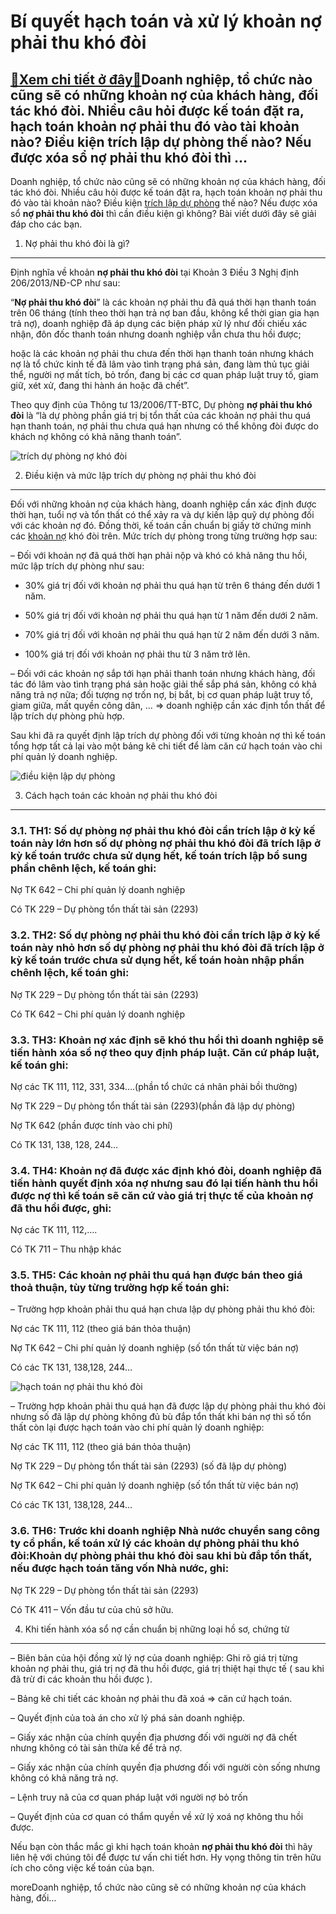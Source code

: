 Bí quyết hạch toán và xử lý khoản nợ phải thu khó đòi
=====================================================

[:gift:Xem chi tiết ở đây:gift:](https://hddtvn.com/bi-quyet-hach-toan-va-xu-ly-khoan-no-phai-thu-kho-doi/)Doanh nghiệp, tổ chức nào cũng sẽ có những khoản nợ của khách hàng, đối tác khó đòi. Nhiều câu hỏi được kế toán đặt ra, hạch toán khoản nợ phải thu đó vào tài khoản nào? Điều kiện trích lập dự phòng thế nào? Nếu được xóa sổ nợ phải thu khó đòi thì …
---------------------------------------------------------------------------------------------------------------------------------------------------------------------------------------------------------------------------------------------------------

Doanh nghiệp, tổ chức nào cũng sẽ có những khoản nợ của khách hàng, đối tác khó đòi. Nhiều câu hỏi được kế toán đặt ra, hạch toán khoản nợ phải thu đó vào tài khoản nào? Điều kiện [trích lập dự phòng](#) thế nào? Nếu được xóa sổ **nợ phải thu khó đòi** thì cần điều kiện gì không? Bài viết dưới đây sẽ giải đáp cho các bạn.


1. Nợ phải thu khó đòi là gì?
-----------------------------


Định nghĩa về khoản **nợ phải thu khó đòi** tại Khoản 3 Điều 3 Nghị định 206/2013/NĐ-CP như sau:


“**Nợ phải thu khó đòi**” là các khoản nợ phải thu đã quá thời hạn thanh toán trên 06 tháng (tính theo thời hạn trả nợ ban đầu, không kể thời gian gia hạn trả nợ), doanh nghiệp đã áp dụng các biện pháp xử lý như đối chiếu xác nhận, đôn đốc thanh toán nhưng doanh nghiệp vẫn chưa thu hồi được; 


hoặc là các khoản nợ phải thu chưa đến thời hạn thanh toán nhưng khách nợ là tổ chức kinh tế đã lâm vào tình trạng phá sản, đang làm thủ tục giải thể, người nợ mất tích, bỏ trốn, đang bị các cơ quan pháp luật truy tố, giam giữ, xét xử, đang thi hành án hoặc đã chết”.


Theo quy định của Thông tư 13/2006/TT-BTC, Dự phòng **nợ phải thu khó đòi** là “là dự phòng phần giá trị bị tổn thất của các khoản nợ phải thu quá hạn thanh toán, nợ phải thu chưa quá hạn nhưng có thể không đòi được do khách nợ không có khả năng thanh toán”.


![trích dự phòng nợ khó đòi](https://hddtvn.com/wp-content/uploads/2021/01/huong-dan-hach-toan-ke-toan-va-chinh-sach-thue-doi-voi-hoat-dong-gop-von-trong-dn.jpg)


2. Điều kiện và mức lập trích dự phòng nợ phải thu khó đòi
----------------------------------------------------------


Đối với những khoản nợ của khách hàng, doanh nghiệp cần xác định được thời hạn, tuổi nợ và tổn thất có thể xảy ra và dự kiến lập quỹ dự phòng đối với các khoản nợ đó. Đồng thời, kế toán cần chuẩn bị giấy tờ chứng minh các [khoản nợ](#) khó đòi trên. Mức trích dự phòng trong từng trường hợp sau:


– Đối với khoản nợ đã quá thời hạn phải nộp và khó có khả năng thu hồi, mức lập trích dự phòng như sau:


+ 30% giá trị đối với khoản nợ phải thu quá hạn từ trên 6 tháng đến dưới 1 năm.


+ 50% giá trị đối với khoản nợ phải thu quá hạn từ 1 năm đến dưới 2 năm.


+ 70% giá trị đối với khoản nợ phải thu quá hạn từ 2 năm đến dưới 3 năm.


+ 100% giá trị đối với khoản nợ phải thu từ 3 năm trở lên.


– Đối với các khoản nợ sắp tới hạn phải thanh toán nhưng khách hàng, đối tác đó lâm vào tình trạng phá sản hoặc giải thế sắp phá sản, không có khả năng trả nợ nữa; đối tượng nợ trốn nợ, bị bắt, bị cơ quan pháp luật truy tố, giam giữa, mất quyền công dân, … => doanh nghiệp cần xác định tổn thất để lập trích dự phòng phù hợp.


Sau khi đã ra quyết định lập trích dự phòng đối với từng khoản nợ thì kế toán tổng hợp tất cả lại vào một bảng kê chi tiết để làm căn cứ hạch toán vào chi phí quản lý doanh nghiệp.


![điều kiện lập dự phòng](https://hddtvn.com/wp-content/uploads/2021/01/GettyImages-141445069-5912231e3df78c9283d769d8.jpg)


3. Cách hạch toán các khoản nợ phải thu khó đòi
-----------------------------------------------


### 3.1. TH1: Số dự phòng nợ phải thu khó đòi cần trích lập ở kỳ kế toán này lớn hơn số dự phòng nợ phải thu khó đòi đã trích lập ở kỳ kế toán trước chưa sử dụng hết, kế toán trích lập bổ sung phần chênh lệch, kế toán ghi:


Nợ TK 642 – Chi phí quản lý doanh nghiệp


Có TK 229 – Dự phòng tổn thất tài sản (2293)


### 3.2. TH2: Số dự phòng nợ phải thu khó đòi cần trích lập ở kỳ kế toán này nhỏ hơn số dự phòng nợ phải thu khó đòi đã trích lập ở kỳ kế toán trước chưa sử dụng hết, kế toán hoàn nhập phần chênh lệch, kế toán ghi:


Nợ TK 229 – Dự phòng tổn thất tài sản (2293)


Có TK 642 – Chi phí quản lý doanh nghiệp


### 3.3. TH3: Khoản nợ xác định sẽ khó thu hồi thì doanh nghiệp sẽ tiến hành xóa sổ nợ theo quy định pháp luật. Căn cứ pháp luật, kế toán ghi:


Nợ các TK 111, 112, 331, 334….(phần tổ chức cá nhân phải bồi thường)


Nợ TK 229 – Dự phòng tổn thất tài sản (2293)(phần đã lập dự phòng)


Nợ TK 642 (phần được tính vào chi phí)


Có TK 131, 138, 128, 244…


### 3.4. TH4: Khoản nợ đã được xác định khó đòi, doanh nghiệp đã tiến hành quyết định xóa nợ nhưng sau đó lại tiến hành thu hồi được nợ thì kế toán sẽ căn cứ vào giá trị thực tế của khoản nợ đã thu hồi được, ghi:


Nợ các TK 111, 112,….


Có TK 711 – Thu nhập khác


### 3.5. TH5: Các khoản nợ phải thu quá hạn được bán theo giá thoả thuận, tùy từng trường hợp kế toán ghi:


– Trường hợp khoản phải thu quá hạn chưa lập dự phòng phải thu khó đòi:


Nợ các TK 111, 112 (theo giá bán thỏa thuận)


Nợ TK 642 – Chi phí quản lý doanh nghiệp (số tổn thất từ việc bán nợ)


Có các TK 131, 138,128, 244…


![hạch toán nợ phải thu khó đòi](https://hddtvn.com/wp-content/uploads/2021/01/LoadCalculator.jpg)


– Trường hợp khoản phải thu quá hạn đã được lập dự phòng phải thu khó đòi nhưng số đã lập dự phòng không đủ bù đắp tổn thất khi bán nợ thì số tổn thất còn lại được hạch toán vào chi phí quản lý doanh nghiệp:


Nợ các TK 111, 112 (theo giá bán thỏa thuận)


Nợ TK 229 – Dự phòng tổn thất tài sản (2293) (số đã lập dự phòng)


Nợ TK 642 – Chi phí quản lý doanh nghiệp (số tổn thất từ việc bán nợ)


Có các TK 131, 138,128, 244…


### 3.6. TH6: Trước khi doanh nghiệp Nhà nước chuyển sang công ty cổ phần, kế toán xử lý các khoản dự phòng phải thu khó đòi:Khoản dự phòng phải thu khó đòi sau khi bù đắp tổn thất, nếu được hạch toán tăng vốn Nhà nước, ghi:


Nợ TK 229 – Dự phòng tổn thất tài sản (2293)


Có TK 411 – Vốn đầu tư của chủ sở hữu.


4. Khi tiến hành xóa sổ nợ cần chuẩn bị những loại hồ sơ, chứng từ
------------------------------------------------------------------


– Biên bản của hội đồng xử lý nợ của doanh nghiệp: Ghi rõ giá trị từng khoản nợ phải thu, giá trị nợ đã thu hồi được, giá trị thiệt hại thực tế ( sau khi đã trừ đi các khoản thu hồi được ).


– Bảng kê chi tiết các khoản nợ phải thu đã xoá => căn cứ hạch toán.


– Quyết định của toà án cho xử lý phá sản doanh nghiệp.


– Giấy xác nhận của chính quyền địa phương đối với người nợ đã chết nhưng không có tài sản thừa kế để trả nợ.


– Giấy xác nhận của chính quyền địa phương đối với người còn sống nhưng không có khả năng trả nợ.


– Lệnh truy nã của cơ quan pháp luật với người nợ bỏ trốn


– Quyết định của cơ quan có thẩm quyền về xử lý xoá nợ không thu hồi được.


Nếu bạn còn thắc mắc gì khi hạch toán khoản **nợ phải thu khó đòi** thì hãy liên hệ với chúng tôi để được tư vấn chi tiết hơn. Hy vọng thông tin trên hữu ích cho công việc kế toán của bạn.



moreDoanh nghiệp, tổ chức nào cũng sẽ có những khoản nợ của khách hàng, đối…

